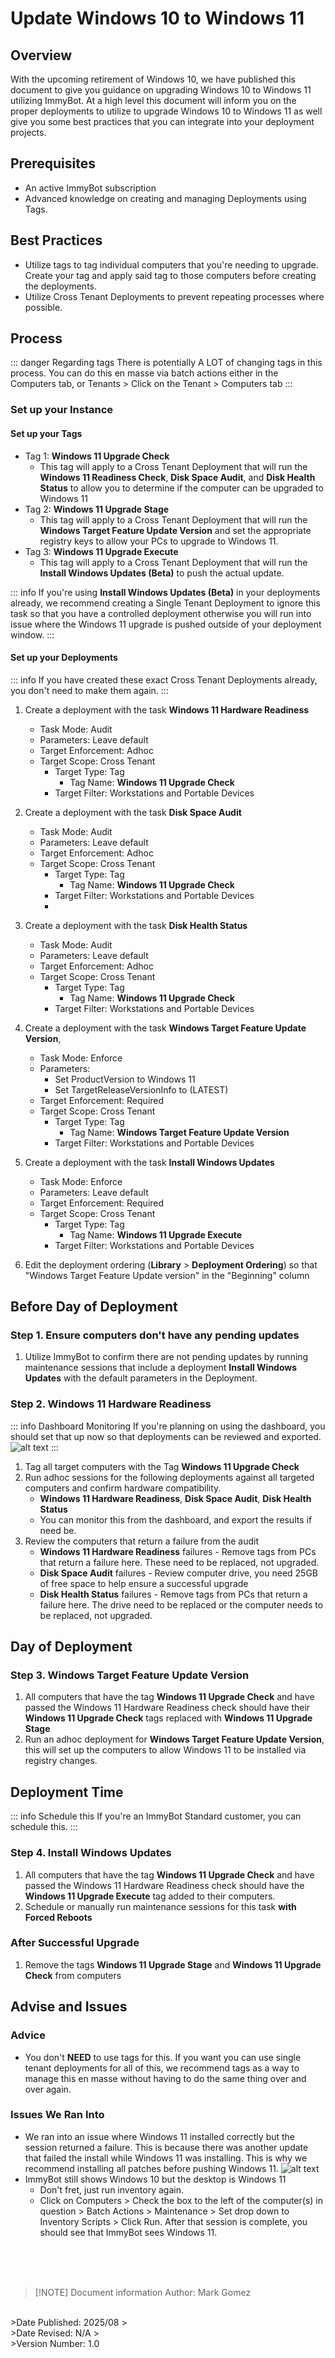 <!-- How To Template -->
# Update Windows 10 to Windows 11

## Overview
With the upcoming retirement of Windows 10, we have published this document to give you guidance on upgrading Windows 10 to Windows 11 utilizing ImmyBot.
At a high level this document will inform you on the proper deployments to utilize to upgrade Windows 10 to Windows 11 as well give you some best practices that you can integrate into your deployment projects.


## Prerequisites
- An active ImmyBot subscription
- Advanced knowledge on creating and managing Deployments using Tags.

## Best Practices
 - Utilize tags to tag individual computers that you're needing to upgrade. Create your tag and apply said tag to those computers before creating the deployments.
 - Utilize Cross Tenant Deployments to prevent repeating processes where possible.


## Process
::: danger Regarding tags
There is potentially A LOT of changing tags in this process. You can do this en masse via batch actions either in the Computers tab, or Tenants > Click on the Tenant > Computers tab
:::
### Set up your Instance
#### Set up your Tags
- Tag 1: **Windows 11 Upgrade Check**
  - This tag will apply to a Cross Tenant Deployment that will run the **Windows 11 Readiness Check**, **Disk Space Audit**,  and **Disk Health Status** to allow you to determine if the computer can be upgraded to Windows 11
- Tag 2: **Windows 11 Upgrade Stage**
  - This tag will apply to a Cross Tenant Deployment that will run the **Windows Target Feature Update Version** and set the appropriate registry keys to allow your PCs to upgrade to Windows 11.
- Tag 3: **Windows 11 Upgrade Execute**
  - This tag will apply to a Cross Tenant Deployment that will run the **Install Windows Updates (Beta)** to push the actual update.

::: info If you're using **Install Windows Updates (Beta)** in your deployments already, we recommend creating a Single Tenant Deployment to ignore this task so that you have a controlled deployment otherwise you will run into issue where the Windows 11 upgrade is pushed outside of your deployment window.
:::


#### Set up your Deployments

::: info
If you have created these exact Cross Tenant Deployments already, you don't need to make them again.
:::

  1. Create a deployment with the task **Windows 11 Hardware Readiness**
      - Task Mode: Audit
      - Parameters: Leave default
      - Target Enforcement: Adhoc
      - Target Scope: Cross Tenant
        - Target Type: Tag
          - Tag Name: **Windows 11 Upgrade Check**
        - Target Filter: Workstations and Portable Devices

  2. Create a deployment with the task **Disk Space Audit**
      - Task Mode: Audit
      - Parameters: Leave default
      - Target Enforcement: Adhoc
      - Target Scope: Cross Tenant
        - Target Type: Tag
          - Tag Name: **Windows 11 Upgrade Check**
        - Target Filter: Workstations and Portable Devices
        -
  3. Create a deployment with the task **Disk Health Status**
      - Task Mode: Audit
      - Parameters: Leave default
      - Target Enforcement: Adhoc
      - Target Scope: Cross Tenant
        - Target Type: Tag
          - Tag Name: **Windows 11 Upgrade Check**
        - Target Filter: Workstations and Portable Devices

  4.  Create a deployment with the task **Windows Target Feature Update Version**,
      - Task Mode: Enforce
      - Parameters:
        - Set ProductVersion to Windows 11
        -  Set TargetReleaseVersionInfo to (LATEST)
      - Target Enforcement: Required
      - Target Scope: Cross Tenant
        - Target Type: Tag
          - Tag Name: **Windows Target Feature Update Version**
        - Target Filter: Workstations and Portable Devices

  5. Create a deployment with the task **Install Windows Updates**
      - Task Mode: Enforce
      - Parameters: Leave default
      - Target Enforcement: Required
      - Target Scope: Cross Tenant
        - Target Type: Tag
          - Tag Name: **Windows 11 Upgrade Execute**
        - Target Filter: Workstations and Portable Devices

  6.  Edit the deployment ordering (**Library** > **Deployment Ordering**) so that  "Windows Target Feature Update version"  in the "Beginning" column

## Before Day of Deployment

### Step 1. Ensure computers don't have any pending updates
  1. Utilize ImmyBot to confirm there are not pending updates by running maintenance sessions that include a deployment **Install Windows Updates** with the default parameters in the Deployment.

### Step 2. Windows 11 Hardware Readiness
::: info Dashboard Monitoring
If you're planning on using the dashboard, you should set that up now so that deployments can be reviewed and exported.
![alt text](dashboard.png)
:::

  1. Tag all target computers with the Tag **Windows 11 Upgrade Check**
  2. Run adhoc sessions for the following deployments against all targeted computers and confirm hardware compatibility.
     -  **Windows 11 Hardware Readiness**, **Disk Space Audit**, **Disk Health Status**
     - You can monitor this from the dashboard, and export the results if need be.
  3. Review the computers that return a failure from the audit
     - **Windows 11 Hardware Readiness** failures - Remove tags from PCs that return a failure here. These need to be replaced, not upgraded.
     -   **Disk Space Audit** failures - Review computer drive, you need 25GB of free space to help ensure a successful upgrade
     -   **Disk Health Status** failures - Remove tags from PCs that return a failure here. The drive need to be replaced or the computer needs to be replaced, not upgraded.

## Day of Deployment
### Step 3. Windows Target Feature Update Version

  1. All computers that have the tag **Windows 11 Upgrade Check** and have passed the Windows 11 Hardware Readiness check should have their **Windows 11 Upgrade Check** tags replaced with **Windows 11 Upgrade Stage**
  2. Run an adhoc deployment for **Windows Target Feature Update Version**, this will set up the computers to allow Windows 11 to be installed via registry changes.


## Deployment Time
::: info Schedule this
If you're an ImmyBot Standard customer, you can schedule this.
:::

### Step 4. **Install Windows Updates**

  1. All computers that have the tag **Windows 11 Upgrade Check** and have passed the Windows 11 Hardware Readiness check should have the **Windows 11 Upgrade Execute** tag added to their computers.
  2. Schedule or manually run maintenance sessions for this task **with Forced Reboots**

### After Successful Upgrade
1. Remove the tags **Windows 11 Upgrade Stage** and **Windows 11 Upgrade Check** from computers



## Advise and Issues

### Advice
- You don't **NEED** to use tags for this. If you want you can use single tenant deployments for all of this, we recommend tags as a way to manage this en masse without having to do the same thing over and over again.

### Issues We Ran Into
- We ran into an issue where Windows 11 installed correctly but the session returned a failure. This is because there was another update that failed the install while Windows 11 was installing. This is why we recommend installing all patches before pushing Windows 11.
![alt text](WhyDidItFail.png)
- ImmyBot still shows Windows 10 but the desktop is Windows 11
  -  Don't fret, just run inventory again.
  -  Click on Computers > Check the box to the left of the computer(s) in question > Batch Actions > Maintenance > Set drop down to Inventory Scripts > Click Run. After that session is complete, you should see that ImmyBot sees Windows 11.


<br><br><br>
>[!NOTE] Document information
>Author: Mark Gomez
<br>
>Date Published: 2025/08
><br>
>Date Revised: N/A
><br>
>Version Number: 1.0
